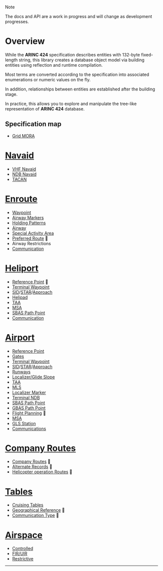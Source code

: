 > [!NOTE]
> The docs and API are a work in progress and will change as development progresses.

# Overview

While the **ARINC 424** specification describes entities with 132-byte fixed-length string, this library creates a database object model via building entities using reflection and runtime compilation.

Most terms are converted according to the specification into associated enumerations or numeric values ​​on the fly.

In addition, relationships between entities are established after the building stage.

In practice, this allows you to explore and manipulate the tree-like representation of **ARINC 424** database.

## Specification map

- [Grid MORA](api/Arinc424.OffrouteAltitude.yml)

# [Navaid](#tab/navaid)

- [VHF Navaid](api/Arinc424.Navigation.Omnidirectional.yml)
- [NDB Navaid](api/Arinc424.Navigation.Nondirectional.yml)
- [TACAN](api/Arinc424.Navigation.Tactical.yml)

# [Enroute](#tab/enroute)

- [Waypoint](api/Arinc424.Waypoints.Waypoint.yml)
- [Airway Markers](api/Arinc424.Routing.AirwayMarker.yml)
- [Holding Patterns](api/Arinc424.Routing.HoldingPattern.yml)
- [Airway](api/Arinc424.Routing.Airway.yml)
- [Special Activity Area](api/Arinc424.Routing.SpecialArea.yml)
- [Preferred Route](api/Arinc424.Routing.PreferredRoute.yml) 🚧
- Airway Restrictions
- [Communication](api/Arinc424.Comms.AirwayCommunication.yml)

# [Heliport](#tab/heliport)

- [Reference Point](api/Arinc424.Ground.Heliport.yml) 🚧
- [Terminal Waypoint](api/Arinc424.Waypoints.TerminalWaypoint.yml)
- [SID](api/Arinc424.Procedures.Departure.yml)/[STAR](api/Arinc424.Procedures.Arrival.yml)/[Approach](api/Arinc424.Procedures.Approach.yml)
- [Helipad](api/Arinc424.Ground.Helipad.yml)
- [TAA](api/Arinc424.Ground.ArrivalAltitude.yml)
- [MSA](api/Arinc424.Ground.MinimumAltitude.yml)
- [SBAS Path Point](api/Arinc424.Ground.SatellitePoint.yml)
- [Communication](api/Arinc424.Comms.PortCommunication.yml)

# [Airport](#tab/airport)

- [Reference Point](api/Arinc424.Ground.Airport.yml)
- [Gates](api/Arinc424.Ground.Gate.yml)
- [Terminal Waypoint](api/Arinc424.Waypoints.TerminalWaypoint.yml)
- [SID](api/Arinc424.Procedures.Departure.yml)/[STAR](api/Arinc424.Procedures.Arrival.yml)/[Approach](api/Arinc424.Procedures.Approach.yml)
- [Runways](api/Arinc424.Ground.Runway.yml)
- [Localizer/Glide Slope](api/Arinc424.Navigation.InstrumentLanding.yml)
- [TAA](api/Arinc424.Ground.ArrivalAltitude.yml)
- [MLS](api/Arinc424.Navigation.MicrowaveLanding.yml)
- [Localizer Marker](api/Arinc424.Navigation.InstrumentMarker.yml)
- [Terminal NDB](api/Arinc424.Navigation.TerminalBeacon.yml)
- [SBAS Path Point](api/Arinc424.Ground.SatellitePoint.yml)
- [GBAS Path Point](api/Arinc424.Ground.GroundPoint.yml)
- [Flight Planning](api/Arinc424.Ground.FlightPlan.yml) 🚧
- [MSA](api/Arinc424.Ground.MinimumAltitude.yml)
- [GLS Station](api/Arinc424.Navigation.GlobalLanding.yml)
- [Communications](api/Arinc424.Comms.PortCommunication.yml)

# [Company Routes](#tab/company)

- [Company Routes](api/Arinc424.Routing.CompanyRoute.yml) 🚧
- [Alternate Records](api/Arinc424.Routing.Alternate.yml) 🚧
- [Helicopter operation Routes](api/Arinc424.Routing.HelicopterCompanyRoute.yml) 🚧

# [Tables](#tab/tables)

- [Cruising Tables](api/Arinc424.Tables.CruiseTable.yml)
- [Geographical Reference](api/Arinc424.Tables.GeographicalReference.yml) 🚧
- [Communication Type](api/Arinc424.Tables.CommunicationType.yml) 🚧

# [Airspace](#tab/airspace)

- [Controlled](api/Arinc424.Airspace.ControlledSpace.yml)
- [FIR/UIR](api/Arinc424.Airspace.FlightRegion.yml)
- [Restrictive](api/Arinc424.Airspace.RestrictiveSpace.yml)

---
